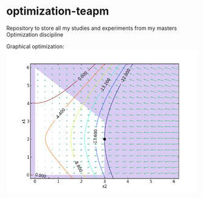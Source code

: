optimization-teapm
==================

Repository to store all my studies and experiments from my masters Optimization discipline

Graphical optimization:
![Figure3_2](/src/assignments/figure_3_2.png)
